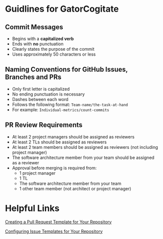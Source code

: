 # Guidlines for GatorCogitate

## Commit Messages

- Begins with a **capitalized verb**
- Ends with **no** punctuation
- Clearly states the purpose of the commit
- Uses approximately 50 characters or less

## Naming Conventions for GitHub Issues, Branches and PRs

- Only first letter is capitalized
- No ending punctuation is necessary
- Dashes between each word
- Follows the following format: `Team-name/the-task-at-hand`
- For example: `Individual-metrics/count-commits`

## PR Review Requirements

- At least 2 project managers should be assigned as reviewers
- At least 2 TLs should be assigned as reviewers
- At least 2 team members should be assigned as reviewers (not including project
  manager)
- The software architecture member from your team should be assigned as a reviewer
- Approval before merging is required from:
  - 1 project manager
  - 1 TL
  - The software architecture member from your team
  - 1 other team member (not architect or project manager)

# Helpful Links 

[Creating a Pull Request Template for Your Repository](https://help.github.com/en/github/building-a-strong-community/creating-a-pull-request-template-for-your-repository)

[Configuring Issue Templates for Your Repository](https://help.github.com/en/github/building-a-strong-community/configuring-issue-templates-for-your-repository)
